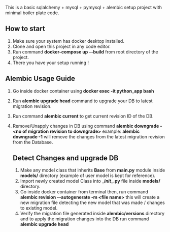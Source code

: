 This is a basic sqlalchemy + mysql + pymysql + alembic setup project with minimal boiler plate code.

How to start
-------------
1. Make sure your system has docker desktop installed.
2. Clone and open this project in any code editor.
3. Run command **docker-compose up --build** from root directory of the project.
4. There you have your setup running !


Alembic Usage Guide
-----------------
1. Go inside docker container using **docker exec -it python_app bash**
2. Run **alembic upgrade head** command to upgrade your DB to latest migration revision.
3. Run command **alembic current** to get current revision ID of the DB.
4. Remove/Unapply changes in DB using command **alembic downgrade -\<no of migration revision to downgrade>** example: **alembic downgrade -1** will remove the changes from the latest migration revision from the Database.

    Detect Changes and upgrade DB
    -----------------------------
    1. Make any model class that inherits **Base** from **main.py** module inside **models/** directory (example of user model is kept for reference).
    2. Import newly created model Class into **\__init__.py** file inside **models/** directory.
    3. Go inside docker container from terminal then,
    run command **alembic revision --autogenerate -m \<file name>** this will create a new migration file detecting the new model that was made / changes to existing model.
    4. Verify the migration file generated inside **alembic/versions** directory and to apply the migration changes into the DB run command **alembic upgrade head**  

